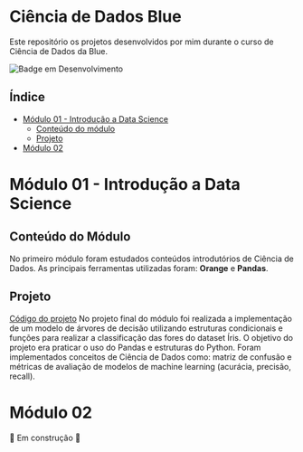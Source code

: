 # Ciência de Dados Blue
Este repositório os projetos desenvolvidos por mim durante o curso de Ciência de Dados da Blue.

![Badge em Desenvolvimento](http://img.shields.io/static/v1?label=STATUS&message=EM%20DESENVOLVIMENTO&color=GREEN&style=for-the-badge)

## Índice 

* [Módulo 01 - Introdução a Data Science](#Módulo-01---Introdução-a-Data-Science)
  * [Conteúdo do módulo](##Conteúdo-do-Módulo)
  * [Projeto](##Projeto)
* [Módulo 02](#Módulo-02)

# Módulo 01 - Introdução a Data Science

## Conteúdo do Módulo

No primeiro módulo foram estudados conteúdos introdutórios de Ciência de Dados. As principais ferramentas utilizadas foram: **Orange** e **Pandas**.

## Projeto

[Código do projeto](https://github.com/duartejr/data_science_blue/blob/master/modulo01/modulo01_projeto02_implementar_classificar_arvore_decisao.ipynb)
No projeto final do módulo foi realizada a implementação de um modelo de árvores de decisão utilizando estruturas condicionais e funções para realizar a classificação das fores do dataset Íris. O objetivo do projeto era praticar o uso do Pandas e estruturas do Python. Foram implementados conceitos de Ciência de Dados como: matriz de confusão e métricas de avaliação de modelos de machine learning (acurácia, precisão, recall).


# Módulo 02

:construction: Em construção :construction:
